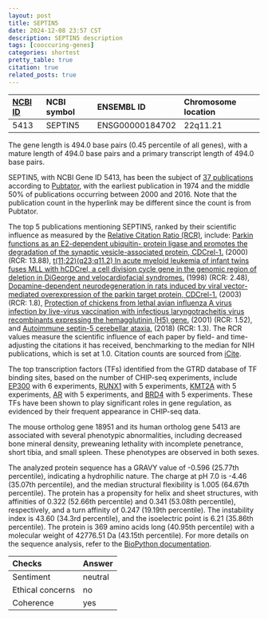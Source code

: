 ```yaml
---
layout: post
title: SEPTIN5
date: 2024-12-08 23:57 CST
description: SEPTIN5 description
tags: [cooccuring-genes]
categories: shortest
pretty_table: true
citation: true
related_posts: true
---
```




| [NCBI ID](https://www.ncbi.nlm.nih.gov/gene/5413) | NCBI symbol | ENSEMBL ID | Chromosome location |
| :-------- | :------- | :-------- | :------- |
| 5413  | SEPTIN5 | ENSG00000184702 | 22q11.21 |



The gene length is 494.0 base pairs (0.45 percentile of all genes), with a mature length of 494.0 base pairs and a primary transcript length of 494.0 base pairs.


SEPTIN5, with NCBI Gene ID 5413, has been the subject of [37 publications](https://pubmed.ncbi.nlm.nih.gov/?term=%22SEPTIN5%22) according to [Pubtator](https://academic.oup.com/nar/article/47/W1/W587/5494727), with the earliest publication in 1974 and the middle 50% of publications occurring between 2000 and 2016. Note that the publication count in the hyperlink may be different since the count is from Pubtator.


The top 5 publications mentioning SEPTIN5, ranked by their scientific influence as measured by the [Relative Citation Ratio (RCR)](https://journals.plos.org/plosbiology/article?id=10.1371/journal.pbio.1002541), include: [Parkin functions as an E2-dependent ubiquitin- protein ligase and promotes the degradation of the synaptic vesicle-associated protein, CDCrel-1.](https://pubmed.ncbi.nlm.nih.gov/11078524) (2000) (RCR: 13.88), [t(11;22)(q23;q11.2) In acute myeloid leukemia of infant twins fuses MLL with hCDCrel, a cell division cycle gene in the genomic region of deletion in DiGeorge and velocardiofacial syndromes.](https://pubmed.ncbi.nlm.nih.gov/9600980) (1998) (RCR: 2.48), [Dopamine-dependent neurodegeneration in rats induced by viral vector-mediated overexpression of the parkin target protein, CDCrel-1.](https://pubmed.ncbi.nlm.nih.gov/14530399) (2003) (RCR: 1.8), [Protection of chickens from lethal avian influenza A virus infection by live-virus vaccination with infectious laryngotracheitis virus recombinants expressing the hemagglutinin (H5) gene.](https://pubmed.ncbi.nlm.nih.gov/11457552) (2001) (RCR: 1.52), and [Autoimmune septin-5 cerebellar ataxia.](https://pubmed.ncbi.nlm.nih.gov/29998156) (2018) (RCR: 1.3). The RCR values measure the scientific influence of each paper by field- and time-adjusting the citations it has received, benchmarking to the median for NIH publications, which is set at 1.0. Citation counts are sourced from [iCite](https://icite.od.nih.gov).





The top transcription factors (TFs) identified from the GTRD database of TF binding sites, based on the number of CHIP-seq experiments, include [EP300](https://www.ncbi.nlm.nih.gov/gene/2033) with 6 experiments, [RUNX1](https://www.ncbi.nlm.nih.gov/gene/861) with 5 experiments, [KMT2A](https://www.ncbi.nlm.nih.gov/gene/4297) with 5 experiments, [AR](https://www.ncbi.nlm.nih.gov/gene/367) with 5 experiments, and [BRD4](https://www.ncbi.nlm.nih.gov/gene/23476) with 5 experiments. These TFs have been shown to play significant roles in gene regulation, as evidenced by their frequent appearance in CHIP-seq data.








The mouse ortholog gene 18951 and its human ortholog gene 5413 are associated with several phenotypic abnormalities, including decreased bone mineral density, preweaning lethality with incomplete penetrance, short tibia, and small spleen. These phenotypes are observed in both sexes.


The analyzed protein sequence has a GRAVY value of -0.596 (25.77th percentile), indicating a hydrophilic nature. The charge at pH 7.0 is -4.46 (35.07th percentile), and the median structural flexibility is 1.005 (64.67th percentile). The protein has a propensity for helix and sheet structures, with affinities of 0.322 (52.66th percentile) and 0.341 (53.08th percentile), respectively, and a turn affinity of 0.247 (19.19th percentile). The instability index is 43.60 (34.3rd percentile), and the isoelectric point is 6.21 (35.86th percentile). The protein is 369 amino acids long (40.95th percentile) with a molecular weight of 42776.51 Da (43.15th percentile). For more details on the sequence analysis, refer to the [BioPython documentation](https://biopython.org/docs/1.75/api/Bio.SeqUtils.ProtParam.html).



| Checks    | Answer |
| :-------- | :------- |
| Sentiment  | neutral   |
| Ethical concerns | no     |
| Coherence    | yes    |